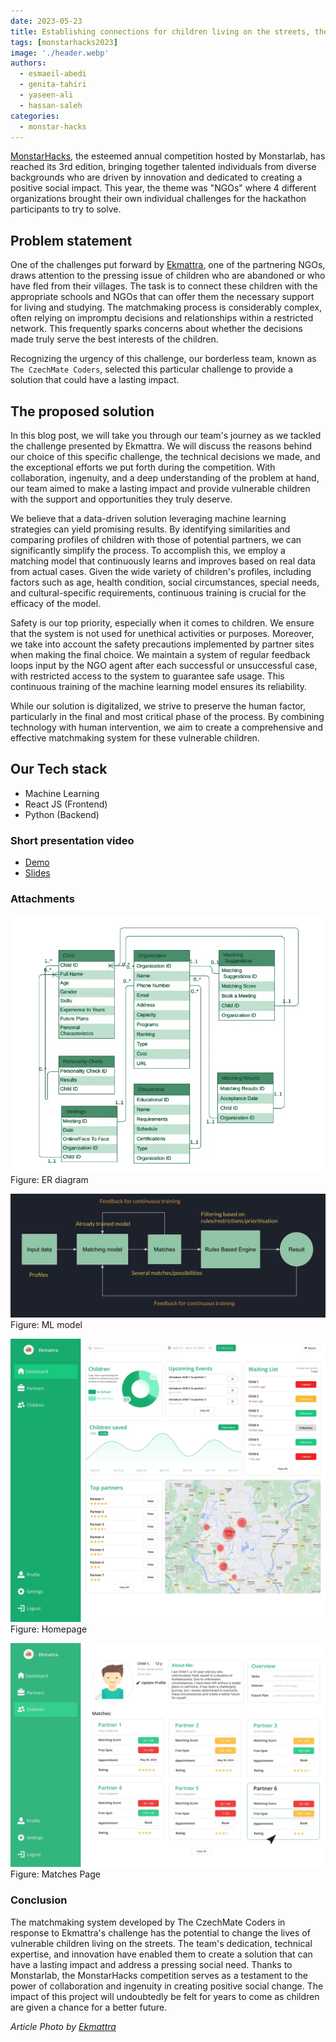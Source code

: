 ```yaml
---
date: 2023-05-23
title: Establishing connections for children living on the streets, the journey of The CzechMate Coders in MonstarHacks 2023
tags: [monstarhacks2023]
image: './header.webp'
authors:
  - esmaeil-abedi
  - genita-tahiri
  - yaseen-ali
  - hassan-saleh
categories:
  - monstar-hacks
---
```


[MonstarHacks](https://www.linkedin.com/showcase/monstarhacks), the esteemed annual competition hosted by Monstarlab, has reached its 3rd edition, bringing together talented individuals from diverse backgrounds who are driven by innovation and dedicated to creating a positive social impact. This year, the theme was "NGOs" where 4 different organizations brought their own individual challenges for the hackathon participants to try to solve.

## Problem statement
One of the challenges put forward by [Ekmattra](https://ekmattra.org/), one of the partnering NGOs, draws attention to the pressing issue of children who are abandoned or who have fled from their villages. The task is to connect these children with the appropriate schools and NGOs that can offer them the necessary support for living and studying. The matchmaking process is considerably complex, often relying on impromptu decisions and relationships within a restricted network. This frequently sparks concerns about whether the decisions made truly serve the best interests of the children.

Recognizing the urgency of this challenge, our borderless team, known as `The CzechMate Coders`, selected this particular challenge to provide a solution that could have a lasting impact.

## The proposed solution
In this blog post, we will take you through our team's journey as we tackled the challenge presented by Ekmattra. We will discuss the reasons behind our choice of this specific challenge, the technical decisions we made, and the exceptional efforts we put forth during the competition. With collaboration, ingenuity, and a deep understanding of the problem at hand, our team aimed to make a lasting impact and provide vulnerable children with the support and opportunities they truly deserve.

We believe that a data-driven solution leveraging machine learning strategies can yield promising results. By identifying similarities and comparing profiles of children with those of potential partners, we can significantly simplify the process. To accomplish this, we employ a matching model that continuously learns and improves based on real data from actual cases. Given the wide variety of children's profiles, including factors such as age, health condition, social circumstances, special needs, and cultural-specific requirements, continuous training is crucial for the efficacy of the model.

Safety is our top priority, especially when it comes to children. We ensure that the system is not used for unethical activities or purposes. Moreover, we take into account the safety precautions implemented by partner sites when making the final choice. We maintain a system of regular feedback loops input by the NGO agent after each successful or unsuccessful case, with restricted access to the system to guarantee safe usage. This continuous training of the machine learning model ensures its reliability.

While our solution is digitalized, we strive to preserve the human factor, particularly in the final and most critical phase of the process. By combining technology with human intervention, we aim to create a comprehensive and effective matchmaking system for these vulnerable children.

## Our Tech stack
- Machine Learning
- React JS (Frontend)
- Python (Backend)

### Short presentation video
- [Demo](https://drive.google.com/file/d/1XkAZUCVquuK1x_ubMI4IMpcqENCsdtHT/view?usp=share_link)
- [Slides](https://docs.google.com/presentation/d/1-B_zK7ExYyKdKOn_ciBlUdQxsaIf1iAr57xjKBNnLBs/edit?usp=sharing)

### Attachments

![ER diagram](er-diagram.webp)
Figure: ER diagram

![ML model](ml-model.webp)
Figure: ML model

![Homepage](homepage.webp)
Figure: Homepage

![Matches Page](match-page.webp)
Figure: Matches Page

### Conclusion
The matchmaking system developed by The CzechMate Coders in response to Ekmattra's challenge has the potential to change the lives of vulnerable children living on the streets. The team's dedication, technical expertise, and innovation have enabled them to create a solution that can have a lasting impact and address a pressing social need. Thanks to Monstarlab, the MonstarHacks competition serves as a testament to the power of collaboration and ingenuity in creating positive social change. The impact of this project will undoubtedly be felt for years to come as children are given a chance for a better future.

_Article Photo by [Ekmattra](https://ekmattra.org/contact-us/)_
